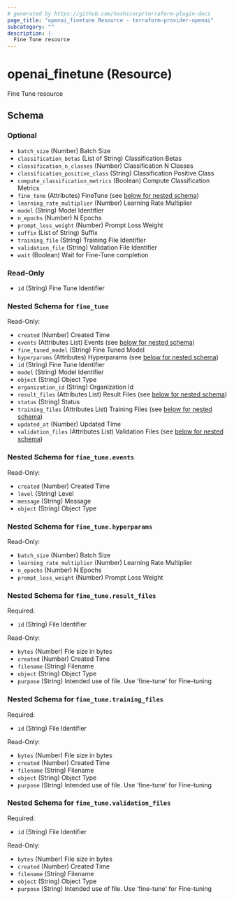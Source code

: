 ```yaml
---
# generated by https://github.com/hashicorp/terraform-plugin-docs
page_title: "openai_finetune Resource - terraform-provider-openai"
subcategory: ""
description: |-
  Fine Tune resource
---
```


# openai_finetune (Resource)

Fine Tune resource



<!-- schema generated by tfplugindocs -->
## Schema

### Optional

- `batch_size` (Number) Batch Size
- `classification_betas` (List of String) Classification Betas
- `classification_n_classes` (Number) Classification N Classes
- `classification_positive_class` (String) Classification Positive Class
- `compute_classification_metrics` (Boolean) Compute Classification Metrics
- `fine_tune` (Attributes) FineTune (see [below for nested schema](#nestedatt--fine_tune))
- `learning_rate_multiplier` (Number) Learning Rate Multiplier
- `model` (String) Model Identifier
- `n_epochs` (Number) N Epochs
- `prompt_loss_weight` (Number) Prompt Loss Weight
- `suffix` (List of String) Suffix
- `training_file` (String) Training File Identifier
- `validation_file` (String) Validation File Identifier
- `wait` (Boolean) Wait for Fine-Tune completion

### Read-Only

- `id` (String) Fine Tune Identifier

<a id="nestedatt--fine_tune"></a>
### Nested Schema for `fine_tune`

Read-Only:

- `created` (Number) Created Time
- `events` (Attributes List) Events (see [below for nested schema](#nestedatt--fine_tune--events))
- `fine_tuned_model` (String) Fine Tuned Model
- `hyperparams` (Attributes) Hyperparams (see [below for nested schema](#nestedatt--fine_tune--hyperparams))
- `id` (String) Fine Tune Identifier
- `model` (String) Model Identifier
- `object` (String) Object Type
- `organization_id` (String) Organization Id
- `result_files` (Attributes List) Result Files (see [below for nested schema](#nestedatt--fine_tune--result_files))
- `status` (String) Status
- `training_files` (Attributes List) Training Files (see [below for nested schema](#nestedatt--fine_tune--training_files))
- `updated_at` (Number) Updated Time
- `validation_files` (Attributes List) Validation Files (see [below for nested schema](#nestedatt--fine_tune--validation_files))

<a id="nestedatt--fine_tune--events"></a>
### Nested Schema for `fine_tune.events`

Read-Only:

- `created` (Number) Created Time
- `level` (String) Level
- `message` (String) Message
- `object` (String) Object Type


<a id="nestedatt--fine_tune--hyperparams"></a>
### Nested Schema for `fine_tune.hyperparams`

Read-Only:

- `batch_size` (Number) Batch Size
- `learning_rate_multiplier` (Number) Learning Rate Multiplier
- `n_epochs` (Number) N Epochs
- `prompt_loss_weight` (Number) Prompt Loss Weight


<a id="nestedatt--fine_tune--result_files"></a>
### Nested Schema for `fine_tune.result_files`

Required:

- `id` (String) File Identifier

Read-Only:

- `bytes` (Number) File size in bytes
- `created` (Number) Created Time
- `filename` (String) Filename
- `object` (String) Object Type
- `purpose` (String) Intended use of file. Use 'fine-tune' for Fine-tuning


<a id="nestedatt--fine_tune--training_files"></a>
### Nested Schema for `fine_tune.training_files`

Required:

- `id` (String) File Identifier

Read-Only:

- `bytes` (Number) File size in bytes
- `created` (Number) Created Time
- `filename` (String) Filename
- `object` (String) Object Type
- `purpose` (String) Intended use of file. Use 'fine-tune' for Fine-tuning


<a id="nestedatt--fine_tune--validation_files"></a>
### Nested Schema for `fine_tune.validation_files`

Required:

- `id` (String) File Identifier

Read-Only:

- `bytes` (Number) File size in bytes
- `created` (Number) Created Time
- `filename` (String) Filename
- `object` (String) Object Type
- `purpose` (String) Intended use of file. Use 'fine-tune' for Fine-tuning
